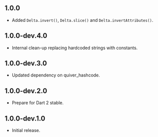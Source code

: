 ## 1.0.0

* Added `Delta.invert()`, `Delta.slice()` and `Delta.invertAttributes()`.

## 1.0.0-dev.4.0

* Internal clean-up replacing hardcoded strings with constants.

## 1.0.0-dev.3.0

* Updated dependency on quiver_hashcode.

## 1.0.0-dev.2.0

* Prepare for Dart 2 stable.

## 1.0.0-dev.1.0

* Initial release.
